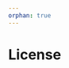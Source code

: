 ```yaml
---
orphan: true
---
```


# License

```{include} ../LICENSE

```
                                                                                        